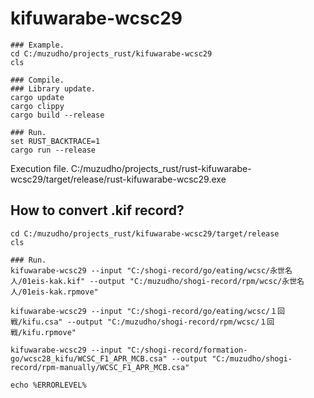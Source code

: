 # kifuwarabe-wcsc29

```Shell
### Example.
cd C:/muzudho/projects_rust/kifuwarabe-wcsc29
cls
 
### Compile.
### Library update.
cargo update
cargo clippy
cargo build --release
 
### Run.
set RUST_BACKTRACE=1
cargo run --release
```
 
Execution file.
C:/muzudho/projects_rust/rust-kifuwarabe-wcsc29/target/release/rust-kifuwarabe-wcsc29.exe

## How to convert .kif record?

```Shell
cd C:/muzudho/projects_rust/kifuwarabe-wcsc29/target/release
cls
 
### Run.
kifuwarabe-wcsc29 --input "C:/shogi-record/go/eating/wcsc/永世名人/01eis-kak.kif" --output "C:/muzudho/shogi-record/rpm/wcsc/永世名人/01eis-kak.rpmove"

kifuwarabe-wcsc29 --input "C:/shogi-record/go/eating/wcsc/１回戦/kifu.csa" --output "C:/muzudho/shogi-record/rpm/wcsc/１回戦/kifu.rpmove"

kifuwarabe-wcsc29 --input "C:/shogi-record/formation-go/wcsc28_kifu/WCSC_F1_APR_MCB.csa" --output "C:/muzudho/shogi-record/rpm-manually/WCSC_F1_APR_MCB.csa"

echo %ERRORLEVEL%
```
